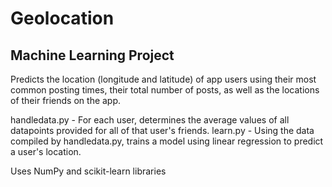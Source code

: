 # Geolocation
## Machine Learning Project

Predicts the location (longitude and latitude) of app users using their most common posting times, their total number of posts, as well as the locations of their friends on the app.

handledata.py - For each user, determines the average values of all datapoints provided for all of that user's friends. 
learn.py - Using the data compiled by handledata.py, trains a model using linear regression to predict a user's location.

Uses NumPy and scikit-learn libraries
